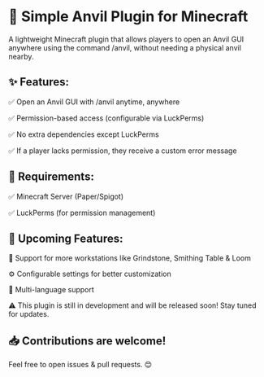 # **🔨 Simple Anvil Plugin for Minecraft** #
A lightweight Minecraft plugin that allows players to open an Anvil GUI anywhere using the command /anvil, without needing a physical anvil nearby.

## **✨ Features:** ##
✅ Open an Anvil GUI with /anvil anytime, anywhere

✅ Permission-based access (configurable via LuckPerms)

✅ No extra dependencies except LuckPerms

✅ If a player lacks permission, they receive a custom error message

## **📌 Requirements:** ##
✅ Minecraft Server (Paper/Spigot)

✅ LuckPerms (for permission management)

## **🚀 Upcoming Features:** ##
🔧 Support for more workstations like Grindstone, Smithing Table & Loom

⚙️ Configurable settings for better customization

📜 Multi-language support

⚠️ This plugin is still in development and will be released soon! Stay tuned for updates.

## **📥 Contributions are welcome!** ## 
Feel free to open issues & pull requests. 😊
